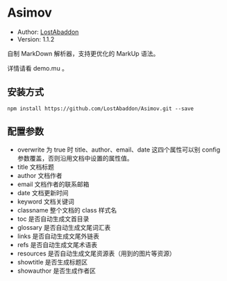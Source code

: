 # Asimov

-	Author: [LostAbaddon](lostabaddon@gmail.com)
-	Version: 1.1.2

自制 MarkDown 解析器，支持更优化的 MarkUp 语法。

详情请看 demo.mu 。

## 安装方式

```
npm install https://github.com/LostAbaddon/Asimov.git --save
```

## 配置参数

-	overwrite
	为 true 时 title、author、email、date 这四个属性可以别 config 参数覆盖，否则沿用文档中设置的属性值。
-	title
	文档标题
-	author
	文档作者
-	email
	文档作者的联系邮箱
-	date
	文档更新时间
-	keyword
	文档关键词
-	classname
	整个文档的 class 样式名
-	toc
	是否自动生成文首目录
-	glossary
	是否自动生成文尾词汇表
-	links
	是否自动生成文尾外链表
-	refs
	是否自动生成文尾术语表
-	resources
	是否自动生成文尾资源表（用到的图片等资源）
-	showtitle
	是否生成标题区
-	showauthor
	是否生成作者区
